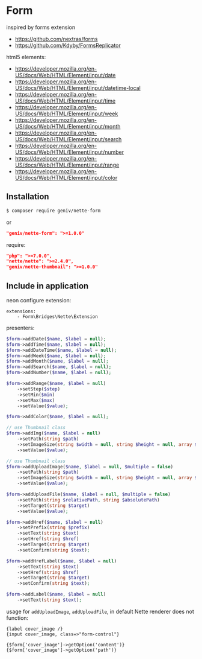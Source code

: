 Form
====

inspired by forms extension
- https://github.com/nextras/forms
- https://github.com/Kdyby/FormsReplicator

html5 elements:
- https://developer.mozilla.org/en-US/docs/Web/HTML/Element/input/date
- https://developer.mozilla.org/en-US/docs/Web/HTML/Element/input/datetime-local
- https://developer.mozilla.org/en-US/docs/Web/HTML/Element/input/time
- https://developer.mozilla.org/en-US/docs/Web/HTML/Element/input/week
- https://developer.mozilla.org/en-US/docs/Web/HTML/Element/input/month
- https://developer.mozilla.org/en-US/docs/Web/HTML/Element/input/search
- https://developer.mozilla.org/en-US/docs/Web/HTML/Element/input/number
- https://developer.mozilla.org/en-US/docs/Web/HTML/Element/input/range
- https://developer.mozilla.org/en-US/docs/Web/HTML/Element/input/color

Installation
------------

```sh
$ composer require geniv/nette-form
```
or
```json
"geniv/nette-form": ">=1.0.0"
```

require:
```json
"php": ">=7.0.0",
"nette/nette": ">=2.4.0",
"geniv/nette-thumbnail": ">=1.0.0"
```

Include in application
----------------------

neon configure extension:
```neon
extensions:
    - Form\Bridges\Nette\Extension
```

presenters:
```php
$form->addDate($name, $label = null);
$form->addTime($name, $label = null);
$form->addDateTime($name, $label = null);
$form->addWeek($name, $label = null);
$form->addMonth($name, $label = null);
$form->addSearch($name, $label = null);
$form->addNumber($name, $label = null);

$form->addRange($name, $label = null)
    ->setStep($step)
    ->setMin($min)
    ->setMax($max)
    ->setValue($value);

$form->addColor($name, $label = null);

// use Thumbnail class
$form->addImg($name, $label = null)
    ->setPath(string $path)
    ->setImageSize(string $width = null, string $height = null, array $flags = [], int $quality = null)
    ->setValue($value);

// use Thumbnail class
$form->addUploadImage($name, $label = null, $multiple = false)
    ->setPath(string $path)
    ->setImageSize(string $width = null, string $height = null, array $flags = [], int $quality = null)
    ->setValue($value);

$form->addUploadFile($name, $label = null, $multiple = false)
    ->setPath(string $relativePath, string $absolutePath)
    ->setTarget(string $target)
    ->setValue($value);

$form->addHref($name, $label = null)
    ->setPrefix(string $prefix)
    ->setText(string $text)
    ->setHref(string $href)
    ->setTarget(string $target)
    ->setConfirm(string $text);

$form->addHrefLabel($name, $label = null)
    ->setText(string $text)
    ->setHref(string $href)
    ->setTarget(string $target)
    ->setConfirm(string $text);

$form->addLabel($name, $label = null)
    ->setText(string $text);
```

usage for `addUploadImage`, `addUploadFile`, in default Nette renderer does not function:
```latte
{label cover_image /}
{input cover_image, class=>"form-control"}

{$form['cover_image']->getOption('content')}
{$form['cover_image']->getOption('path')}
```
